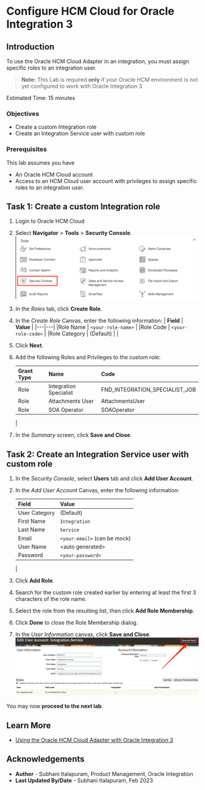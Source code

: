 # Configure HCM Cloud for Oracle Integration 3

## Introduction
To use the Oracle HCM Cloud Adapter in an integration, you must assign specific roles to an integration user.

> **Note:** This Lab is required **only** if your Oracle HCM environment is not yet configured to work with Oracle Integration 3


Estimated Time: 15 minutes

### Objectives
* Create a custom Integration role
* Create an Integration Service user with custom role


### Prerequisites
This lab assumes you have
* An Oracle HCM Cloud account
* Access to an HCM Cloud user account with privileges to assign specific roles to an integration user.


## Task 1: Create a custom Integration role

1. Login to Oracle HCM Cloud

2. Select **Navigator** &gt; **Tools** &gt; **Security Console**.
    ![Open Security Console](images/hcm-open-security-console.png)

3. In the *Roles* tab, click **Create Role**.

4. In the *Create Role* Canvas, enter the following information:
    | **Field**  | **Value** |
    |---|---|
    |Role Name | `<your-role-name>` |
    |Role Code | `<your-role-code>` |
    |Role Category | (Default) |
    |    

5. Click **Next**.

6. Add the following Roles and Privileges to the custom role:

    | Grant Type | Name | Code |
    | ---- | ---- | ---- |
    | Role | Integration Specialist | FND\_INTEGRATION\_SPECIALIST\_JOB |
    | Role | Attachments User | AttachmentsUser |
    | Role | SOA Operator | SOAOperator |
    |


7. In the *Summary* screen, click **Save and Close**.

## Task 2: Create an Integration Service user with custom role

1. In the *Security Console*, select **Users** tab and click **Add User Account**.

2.  In the *Add User Account* Canvas, enter the following information:

    | **Field**  | **Value** |
    |---|---|
    |User Category | (Default) |
    |First Name | `Integration` |
    |Last Name	 | `Service` |
    |Email | `<your-email>` (can be mock)|
    |User Name | &lt;auto generated&gt; |
    |Password | `<your-password>` |
    |

3. Click **Add Role**.

4. Search for the custom role created earlier by entering at least the first 3 characters of the role name.

5. Select the role from the resulting list, then click **Add Role Membership**.

6. Click **Done** to close the Role Membership dialog.

7. In the *User Information* canvas, click **Save and Close**.
    ![Save user with added role](images/hcm-user-with-roles.png)


You may now **proceed to the next lab**.


## Learn More
* [Using the Oracle HCM Cloud Adapter with Oracle Integration 3](https://docs.oracle.com/en/cloud/paas/application-integration/hcm-adapter/index.html)

## Acknowledgements
* **Author** - Subhani Italapuram, Product Management, Oracle Integration
* **Last Updated By/Date** - Subhani Italapuram, Feb 2023
